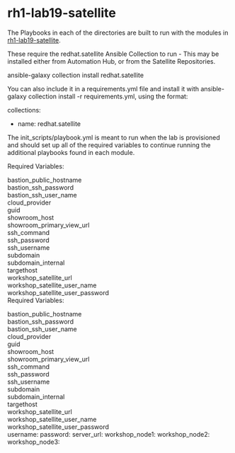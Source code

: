 # rh1-lab19-satellite


The Playbooks in each of the directories are built to run with the modules in [rh1-lab19-satellite](https://github.com/RedHatQuickCourses/rh1-lab19-satellite).

These require the redhat.satellite Ansible Collection to run - This may be installed either from Automation Hub, or from the Satellite Repositories.

ansible-galaxy collection install redhat.satellite

You can also include it in a requirements.yml file and install it with ansible-galaxy collection install -r requirements.yml, using the format:

collections:
  - name: redhat.satellite


The init_scripts/playbook.yml is meant to run when the lab is provisioned and should set up all of the required variables to continue running the additional playbooks found in each module.

Required Variables:

bastion_public_hostname  
bastion_ssh_password  
bastion_ssh_user_name  
cloud_provider  
guid  
showroom_host  
showroom_primary_view_url  
ssh_command  
ssh_password  
ssh_username  
subdomain  
subdomain_internal  
targethost  
workshop_satellite_url  
workshop_satellite_user_name  
workshop_satellite_user_password  
Required Variables:

bastion_public_hostname  
bastion_ssh_password  
bastion_ssh_user_name  
cloud_provider  
guid  
showroom_host  
showroom_primary_view_url  
ssh_command  
ssh_password  
ssh_username  
subdomain  
subdomain_internal  
targethost  
workshop_satellite_url  
workshop_satellite_user_name  
workshop_satellite_user_password  
username:
password: 
server_url: 
workshop_node1: 
workshop_node2: 
workshop_node3: 
